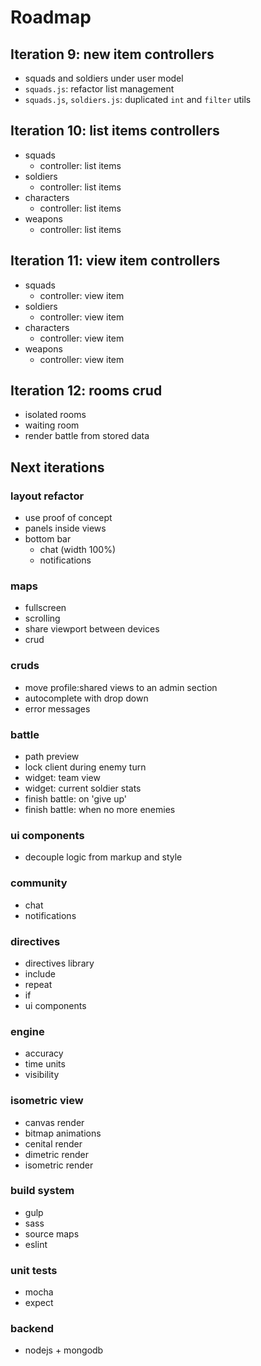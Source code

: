 Roadmap
=======

Iteration 9: new item controllers
---------------------------------

*   squads and soldiers under user model
*   `squads.js`: refactor list management
*   `squads.js`, `soldiers.js`: duplicated `int` and `filter` utils

Iteration 10: list items controllers
------------------------------------

*   squads
    *   controller: list items
*   soldiers
    *   controller: list items
*   characters
    *   controller: list items
*   weapons
    *   controller: list items

Iteration 11: view item controllers
-----------------------------------

*   squads
    *   controller: view item
*   soldiers
    *   controller: view item
*   characters
    *   controller: view item
*   weapons
    *   controller: view item

Iteration 12: rooms crud
------------------------

*   isolated rooms
*   waiting room
*   render battle from stored data

Next iterations
---------------

### layout refactor

*   use proof of concept
*   panels inside views
*   bottom bar
    *   chat (width 100%)
    *   notifications

### maps

*   fullscreen
*   scrolling
*   share viewport between devices
*   crud

### cruds

*   move profile:shared views to an admin section
*   autocomplete with drop down
*   error messages

### battle

*   path preview
*   lock client during enemy turn
*   widget: team view
*   widget: current soldier stats
*   finish battle: on 'give up'
*   finish battle: when no more enemies

### ui components

*   decouple logic from markup and style

### community

*   chat
*   notifications

### directives

*   directives library
*   include
*   repeat
*   if
*   ui components

### engine

*   accuracy
*   time units
*   visibility

### isometric view

*   canvas render
*   bitmap animations
*   cenital render
*   dimetric render
*   isometric render

### build system

*   gulp
*   sass
*   source maps
*   eslint

### unit tests

*   mocha
*   expect

### backend

*   nodejs + mongodb
